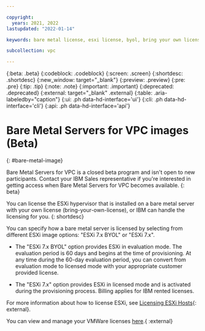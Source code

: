 ```yaml
---

copyright:
  years: 2021, 2022
lastupdated: "2022-01-14"

keywords: bare metal license, esxi license, byol, bring your own license, ESXi 7.x BYOL

subcollection: vpc

---
```


{:beta: .beta}
{:codeblock: .codeblock}
{:screen: .screen}
{:shortdesc: .shortdesc}
{:new_window: target="_blank"}
{:preview: .preview}
{:pre: .pre}
{:tip: .tip}
{:note: .note}
{:important: .important}
{:deprecated: .deprecated}
{:external: target="_blank" .external}
{:table: .aria-labeledby="caption"}
{:ui: .ph data-hd-interface='ui'}
{:cli: .ph data-hd-interface='cli'}
{:api: .ph data-hd-interface='api'}

# Bare Metal Servers for VPC images (Beta) 
{: #bare-metal-image}

Bare Metal Servers for VPC is a closed beta program and isn't open to new participants. Contact your IBM Sales representative if you're interested in getting access when Bare Metal Servers for VPC becomes available.
{: beta}

You can license the ESXi hypervisor that is installed on a bare metal server with your own license (bring-your-own-license), or IBM can handle the licensing for you.
{: shortdesc}

You can specify how a bare metal server is licensed by selecting from different ESXi image options: "ESXi 7.x BYOL" or "ESXi 7.x".

* The "ESXi 7.x BYOL" option provides ESXi in evaluation mode. The evaluation period is 60 days and begins at the time of provisioning. At any time during the 60-day evaluation period, you can convert from evaluation mode to licensed mode with your appropriate customer provided license.

* The "ESXi 7.x" option provides ESXi in licensed mode and is activated during the provisioning process. Billing applies for IBM rented licenses. 

For more information about how to license ESXi, see [Licensing ESXi Hosts](https://docs.vmware.com/en/VMware-vSphere/7.0/com.vmware.esxi.install.doc/GUID-28D25806-748B-49C0-97A1-E7DE5CB335A9.html){: external}.

You can view and manage your VMWare licenses [here](https://cloud.ibm.com/classic/devices/vmwarelicenses).{ :external}
